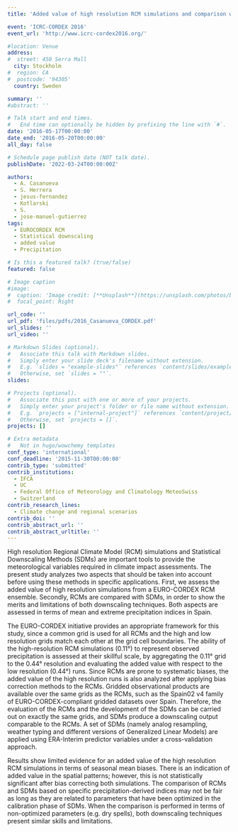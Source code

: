 ```yaml
---
title: 'Added value of high resolution RCM simulations and comparison with Statistical Downscaling Methods within the EURO-CORDEX framework'

event: 'ICRC-CORDEX 2016'
event_url: 'http://www.icrc-cordex2016.org/'

#location: Venue
address:
#  street: 450 Serra Mall
  city: Stockholm
#  region: CA
#  postcode: '94305'
  country: Sweden

summary: ''
#abstract: ''

# Talk start and end times.
#   End time can optionally be hidden by prefixing the line with `#`.
date: '2016-05-17T00:00:00'
date_end: '2016-05-20T00:00:00'
all_day: false

# Schedule page publish date (NOT talk date).
publishDate: '2022-03-24T00:00:00Z'

authors: 
  - A. Casanueva
  - S. Herrera
  - jesus-fernandez
  - Kotlarski
  - S.
  - jose-manuel-gutierrez
tags: 
  - EUROCORDEX RCM
  - Statistical downscaling
  - added value
  - Precipitation

# Is this a featured talk? (true/false)
featured: false

# Image caption
#image:
#  caption: 'Image credit: [**Unsplash**](https://unsplash.com/photos/bzdhc5b3Bxs)'
#  focal_point: Right

url_code: ''
url_pdf: 'files/pdfs/2016_Casanueva_CORDEX.pdf'
url_slides: ''
url_video: ''

# Markdown Slides (optional).
#   Associate this talk with Markdown slides.
#   Simply enter your slide deck's filename without extension.
#   E.g. `slides = "example-slides"` references `content/slides/example-slides.md`.
#   Otherwise, set `slides = ""`.
slides:

# Projects (optional).
#   Associate this post with one or more of your projects.
#   Simply enter your project's folder or file name without extension.
#   E.g. `projects = ["internal-project"]` references `content/project/deep-learning/index.md`.
#   Otherwise, set `projects = []`.
projects: []

# Extra metadata
#   Not in hugo/wowchemy templates
conf_type: 'international'
conf_deadline: '2015-11-30T00:00:00'
contrib_type: 'submitted'
contrib_institutions: 
  - IFCA
  - UC
  - Federal Office of Meteorology and Climatology MeteoSwiss
  - Switzerland
contrib_research_lines: 
  - Climate change and regional scenarios
contrib_doi: ''
contrib_abstract_url: ''
contrib_abstract_urltitle: ''
---
```


High resolution Regional Climate Model (RCM) simulations and Statistical Downscaling Methods (SDMs) are important tools to provide the meteorological variables required in climate impact assessments. The present study analyzes two aspects that should be taken into account before using these methods in specific applications. First, we assess the added value of high resolution simulations from a EURO-CORDEX RCM ensemble. Secondly, RCMs are compared with SDMs, in order to show the merits and limitations of both downscaling techniques. Both aspects are assessed in terms of mean and extreme precipitation indices in Spain.
 
The EURO-CORDEX initiative provides an appropriate framework for this study, since a common grid is used for all RCMs and the high and low resolution grids match each other at the grid cell boundaries. The ability of the high-resolution RCM simulations (0.11°) to represent observed precipitation is assessed at their skillful scale, by aggregating the 0.11° grid to the 0.44° resolution and evaluating the added value with respect to the low resolution (0.44°) runs. Since RCMs are prone to systematic biases, the added value of the high resolution runs is also analyzed after applying bias correction methods to the RCMs. Gridded observational products are available over the same grids as the RCMs, such as the Spain02 v4 family of EURO-CORDEX-compliant gridded datasets over Spain. Therefore, the evaluation of the RCMs and the development of the SDMs can be carried out on exactly the same grids, and SDMs produce a downscaling output comparable to the RCMs. A set of SDMs (namely analog resampling, weather typing and different versions of Generalized Linear Models) are applied using ERA-Interim predictor variables under a cross-validation approach.

Results show limited evidence for an added value of the high resolution RCM simulations in terms of seasonal mean biases. There is an indication of added value in the spatial patterns; however, this is not statistically significant after bias correcting both simulations.
The comparison of RCMs and SDMs based on specific precipitation-derived indices may not be fair as long as they are related to parameters that have been optimized in the calibration phase of SDMs. When the comparison is performed in terms of non-optimized parameters (e.g. dry spells), both downscaling techniques present similar skills and limitations.
